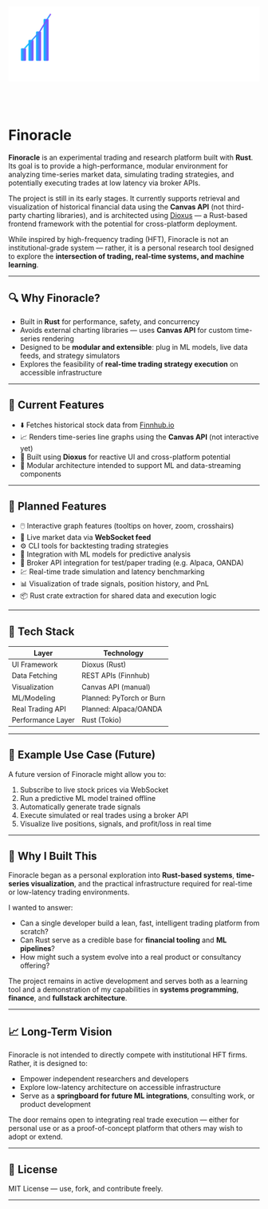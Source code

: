 <p align="center">
  <img src="./assets/finoracle-logo-assertive.svg" alt="Finoracle Logo" width="700" />
</p>
<br><br>

# Finoracle

**Finoracle** is an experimental trading and research platform built with **Rust**. Its goal is to provide a high-performance, modular environment for analyzing time-series market data, simulating trading strategies, and potentially executing trades at low latency via broker APIs.

The project is still in its early stages. It currently supports retrieval and visualization of historical financial data using the **Canvas API** (not third-party charting libraries), and is architected using [Dioxus](https://dioxuslabs.com/) — a Rust-based frontend framework with the potential for cross-platform deployment.

While inspired by high-frequency trading (HFT), Finoracle is not an institutional-grade system — rather, it is a personal research tool designed to explore the **intersection of trading, real-time systems, and machine learning**.

---

## 🔍 Why Finoracle?

- Built in **Rust** for performance, safety, and concurrency
- Avoids external charting libraries — uses **Canvas API** for custom time-series rendering
- Designed to be **modular and extensible**: plug in ML models, live data feeds, and strategy simulators
- Explores the feasibility of **real-time trading strategy execution** on accessible infrastructure

---

## 🚀 Current Features

- ⬇️ Fetches historical stock data from [Finnhub.io](https://finnhub.io/)
- 📈 Renders time-series line graphs using the **Canvas API** (not interactive yet)
- 🧱 Built using **Dioxus** for reactive UI and cross-platform potential
- 🧪 Modular architecture intended to support ML and data-streaming components

---

## 🔧 Planned Features

- 🖱️ Interactive graph features (tooltips on hover, zoom, crosshairs)
- 📡 Live market data via **WebSocket feed**
- ⚙️ CLI tools for backtesting trading strategies
- 🧠 Integration with ML models for predictive analysis
- 🔄 Broker API integration for test/paper trading (e.g. Alpaca, OANDA)
- 💹 Real-time trade simulation and latency benchmarking
- 📊 Visualization of trade signals, position history, and PnL
- 📦 Rust crate extraction for shared data and execution logic

---

## 🧱 Tech Stack

| Layer             | Technology            |
|------------------|-----------------------|
| UI Framework      | Dioxus (Rust)         |
| Data Fetching     | REST APIs (Finnhub)   |
| Visualization     | Canvas API (manual)   |
| ML/Modeling       | Planned: PyTorch or Burn |
| Real Trading API  | Planned: Alpaca/OANDA |
| Performance Layer | Rust (Tokio)          |

---

## 📎 Example Use Case (Future)

A future version of Finoracle might allow you to:
1. Subscribe to live stock prices via WebSocket
2. Run a predictive ML model trained offline
3. Automatically generate trade signals
4. Execute simulated or real trades using a broker API
5. Visualize live positions, signals, and profit/loss in real time

---

## 🌱 Why I Built This

Finoracle began as a personal exploration into **Rust-based systems**, **time-series visualization**, and the practical infrastructure required for real-time or low-latency trading environments.

I wanted to answer:
- Can a single developer build a lean, fast, intelligent trading platform from scratch?
- Can Rust serve as a credible base for **financial tooling** and **ML pipelines**?
- How might such a system evolve into a real product or consultancy offering?

The project remains in active development and serves both as a learning tool and a demonstration of my capabilities in **systems programming**, **finance**, and **fullstack architecture**.

---

## 📈 Long-Term Vision

Finoracle is not intended to directly compete with institutional HFT firms. Rather, it is designed to:
- Empower independent researchers and developers
- Explore low-latency architecture on accessible infrastructure
- Serve as a **springboard for future ML integrations**, consulting work, or product development

The door remains open to integrating real trade execution — either for personal use or as a proof-of-concept platform that others may wish to adopt or extend.

---

## 📂 License

MIT License — use, fork, and contribute freely.

---
